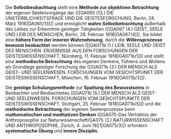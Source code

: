 
Die **Selbstbeobachtung** stellt eine **Methode zur objektiven Betrachtung** der eigenen Seelenvorgänge dar ([[GA065 (13.) DIE UNSTERBLICHKEITSFRAGE UND DIE GEISTESFORSCHUNG, Berlin, 24. März 1916|GA065/13]]) und ermöglicht **wahre Selbstbetrachtung** außerhalb des Leibes zur Erkenntnis geistiger Tätigkeiten ([[GA067 (4.) GEIST, SEELE UND LEIB DES MENSCHEN, Berlin, 28. Februar 1918|GA067/4]]). Sie bildet eine **höhere Form der inneren Wahrnehmung**, durch die **Willensprozesse bewusst beobachtet** werden können ([[GA071b (1.) LEIB, SEELE UND GEIST DES MENSCHEN. ERGEBNISSE AUS DEN FORSCHUNGEN DER GEISTESWISSENSCHAFT, Nürnberg, 11. Februar 1918|GA071b/1]]) und stellt eine **methodische Betrachtung** des eigenen Denkens, Fühlens und Wollens als Grundlage geistiger Forschung dar ([[GA071b (3.) DER MENSCH ALS GEIST- UND SEELENWESEN. FORSCHUNGEN VOM GESICHTSPUNKT DER GEISTESWISSENSCHAFT, München, 16. Februar 1918|GA071b/3]]).

Die **geistige Schulungsmethode** zur **Spaltung des Bewusstseins** in Beobachter und Beobachtetes ([[GA071b (5.) DER MENSCH ALS GEIST- UND SEELENWESEN. FORSCHUNGEN VOM GESICHTSPUNKTE DER GEISTESWISSENSCHAFT, Stuttgart, 25. Februar 1918|GA071b/5]]) und die **methodische Betrachtung** der eigenen Seelenprozesse beim **mathematischen und meditativen Denken** ([[GA075-Das Verhältnis der Anthroposophie zur Naturwissenschaft/GA075 (3.) NATURWISSENSCHAFT UND ANTHROPOSOPHIE, Zürich, 4. Juni 1921|GA075/3]]) erfordern **systematische Übung** und **innere Disziplin**.
